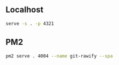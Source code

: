 ## Localhost

```sh
serve -s . -p 4321
```

## PM2

```sh
pm2 serve . 4004 --name git-rawify --spa
```